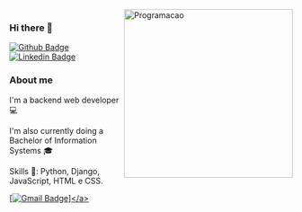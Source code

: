 <img src="https://lh3.googleusercontent.com/proxy/GnHUg8zcD8RF-I-bOAD5iLcH2aEhTBJQiKxGCvUwBXYzmLj91aAlSOX60znD7u2q95ghalmK0Pkfb9i5Y-1meJR6FqqvAcRinzk" min-width="300px" max-width="300px" width="300px" align="right" alt="Programacao">

### Hi there 👋

<a>[![Github Badge](https://img.shields.io/badge/-Github-000?style=flat-square&logo=Github&logoColor=white&link=https://github.com/NewtonPerazzo)](https://github.com/NewtonPerazzo)</a>
<a>[![Linkedin Badge](https://img.shields.io/badge/-LinkedIn-blue?style=flat-square&logo=Linkedin&logoColor=white&link=https://www.linkedin.com/in/newton-perazzo/)](https://www.linkedin.com/in/newton-perazzo/)</a>

### About me
<p>I'm a backend web developer 💻</p>
<p>I'm also currently doing a Bachelor of Information Systems 🎓</p>

Skills 🐍: Python, Django, JavaScript, HTML e CSS.

<a href="mailto:perazzoneto99@hotmail.com">[![Gmail Badge](https://img.shields.io/badge/-GMAIL-red?style=for-the-badge&logo=Gmail&logoColor=white&link=mailto:perazzoneto99@hotmail.com")]</a>
